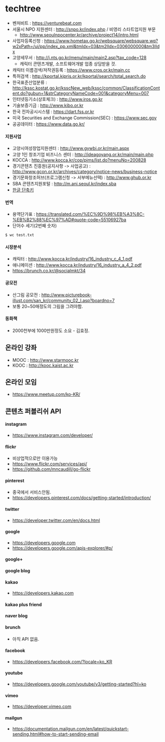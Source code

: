 # techtree
- 벤처비트 : https://venturebeat.com
- 서울시 NPO 지원센터 : http://snpo.kr/index.php / 비영리 스타트업지원 부문
    - http://www.seoulnpocenter.kr/archive/project14/intro.html
- 사업자등록신청 : https://www.hometax.go.kr/websquare/websquare.wq?w2xPath=/ui/pp/index_pp.xml&tmIdx=03&tm2lIdx=0306000000&tm3lIdx
- 고양세무서 : http://j.nts.go.kr/menu/main/main2.asp?tax_code=128
	- 캐릭터 콘텐츠개발, 소프트웨어개발 업종 상담받을 것.
- 캐릭터 이름검색/저작권등록 : https://www.cros.or.kr/main.cc
- 특허검색 : http://kportal.kipris.or.kr/kportal/search/total_search.do
- 한국표준산업분류 : http://kssc.kostat.go.kr/ksscNew_web/kssc/common/ClassificationContent.do?gubun=1&strCategoryNameCode=001&categoryMenu=007
- 인터넷등기소(상호체크) : http://www.iros.go.kr
- 기술보증기금 : http://www.kibo.or.kr
- 한국 전자공시시스템 : https://dart.fss.or.kr
- 미국 Securities and Exchange Commission(SEC) : https://www.sec.gov
- 공공데이터 : https://www.data.go.kr/

#### 지원사업
- 고양시여성창업지원센터 : http://www.gywbi.or.kr/main.aspx
- 고양 1인 창조기업 비즈니스 센터 : http://ideagoyang.or.kr/main/main.php
- KOCCA : http://www.kocca.kr/cop/pims/list.do?menuNo=200828
- 경기콘텐츠 진흥원(공지사항 -> 사업공고) : http://www.gcon.or.kr/archives/category/notice-news/business-notice
- 경기문화창조허브(프로그램신청 -> 서부메뉴선택) : http://www.ghub.or.kr
- SBA 콘텐츠지원포털 : http://m.ani.seoul.kr/index.sba
- [한글 단축키](http://help.hancom.com/hoffice_mac/ko-KR/hwp/index.htm#t=view%2Ftoolbar%2Fshortcut(table).htm)

#### 번역
- 용역단가표 : https://translated.com/%EC%9D%98%EB%A3%8C-%EB%B2%88%EC%97%AD#quote-code=55106927ba
- 단어수 세기(2번째 숫자)
```bash
$ wc test.txt
```

#### 시장분석
- 캐릭터 : http://www.kocca.kr/industry/16_industry_c_4_1.pdf
- 애니메이션 : http://www.kocca.kr/industry/16_industry_a_4_2.pdf
- https://brunch.co.kr/@socialmkt/34

#### 공모전
- 산그림 공모전 : http://www.picturebook-illust.com/san_kr/community_02_l.asp?boardno=7
- 보통 20~50매정도의 그림을 그려야함.

#### 동화책
- 2000천부에 1000만원정도 소요 - 김효정.

## 온라인 강좌
- MOOC : http://www.starmooc.kr
- KOOC : http://kooc.kaist.ac.kr

## 온라인 모임
- https://www.meetup.com/ko-KR/

## 콘텐츠 퍼블리쉬 API

#### instagram
- https://www.instagram.com/developer/

#### flickr
- 비상업적으로만 이용가능
- https://www.flickr.com/services/api/
- https://github.com/mncaudill/go-flickr

#### pinterest
- 중국에서 서비스안됨.
- https://developers.pinterest.com/docs/getting-started/introduction/

#### twitter
- https://developer.twitter.com/en/docs.html

#### google
- https://developers.google.com
- https://developers.google.com/apis-explorer/#p/

#### google+

#### google blog

#### kakao
- https://developers.kakao.com
 
#### kakao plus friend

#### naver blog

#### brunch
- 아직 API 없음.

#### facebook
- https://developers.facebook.com/?locale=ko_KR

#### youtube
- https://developers.google.com/youtube/v3/getting-started?hl=ko

#### vimeo
- https://developer.vimeo.com

#### mailgun
- https://documentation.mailgun.com/en/latest/quickstart-sending.html#how-to-start-sending-email
